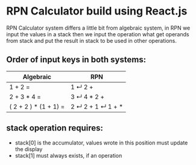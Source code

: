 # RPN Calculator build using React.js

RPN Calculator system differs a little bit from algebraic system, in RPN we input the values in a stack then we input the operation what get operands from stack and put the result in stack to be used in other operations.

## Order of input keys in both systems:

Algebraic              | RPN
-----------            | -----------
1 + 2 =                | 1 ↵ 2 +
2 + 3 * 4 =            | 3 ↵ 4 * 2 +  
( 2 + 2 ) * (1 + 1) =  | 2 ↵ 2 + 1 ↵ 1 + *

## stack operation requires:
- stack[0] is the accumulator, values wrote in this position must update the display
- stack[1] must always exists, if an operation 
